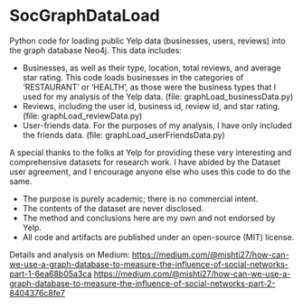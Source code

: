 # SocGraphDataLoad
Python code for loading public Yelp data (businesses, users, reviews) into the graph database Neo4j. 
This data includes:
- Businesses, as well as their type, location, total reviews, and average star rating. This code loads businesses in the categories of ‘RESTAURANT’ or ‘HEALTH’, as those were the business types that I used for my analysis of the Yelp data. (file: graphLoad_businessData.py)
- Reviews, including the user id, business id, review id, and star rating. (file: graphLoad_reviewData.py)
- User-friends data. For the purposes of my analysis, I have only included the friends data. (file: graphLoad_userFriendsData.py)

A special thanks to the folks at Yelp for providing these very interesting and comprehensive datasets for research work. I have abided by the Dataset user agreement, and I encourage anyone else who uses this code to do the same. 
- The purpose is purely academic; there is no commercial intent.
- The contents of the dataset are never disclosed.
- The method and conclusions here are my own and not endorsed by Yelp.
- All code and artifacts are published under an open-source (MIT) license.

Details and analysis on Medium: 
https://medium.com/@mishti27/how-can-we-use-a-graph-database-to-measure-the-influence-of-social-networks-part-1-6ea68b05a3ca
https://medium.com/@mishti27/how-can-we-use-a-graph-database-to-measure-the-influence-of-social-networks-part-2-8404376c8fe7
